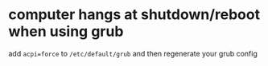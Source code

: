 # computer hangs at shutdown/reboot when using grub

add `acpi=force` to `/etc/default/grub` and then regenerate your grub config

